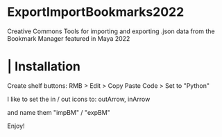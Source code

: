 # ExportImportBookmarks2022
Creative Commons
Tools for importing and exporting .json data from the Bookmark Manager featured in Maya 2022


#  | Installation

Create shelf buttons: RMB > Edit > Copy Paste Code > Set to "Python"

I like to set the in / out icons to: outArrow, inArrow

and name them "impBM" / "expBM"


Enjoy!
